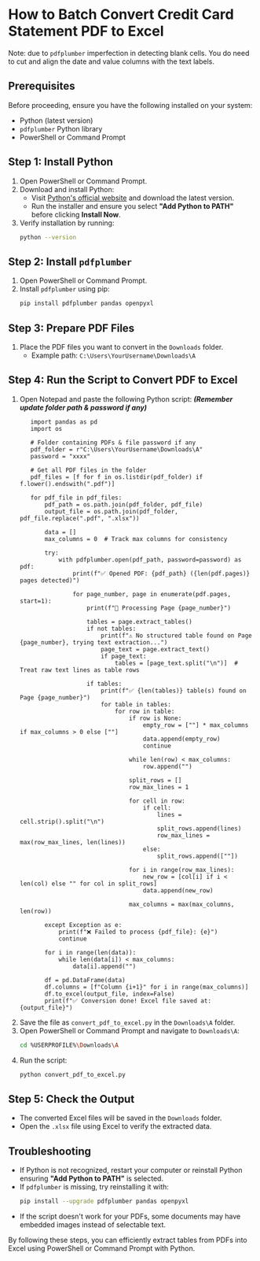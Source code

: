 # How to Batch Convert Credit Card Statement PDF to Excel 
Note: due to `pdfplumber` imperfection in detecting blank cells. You do need to cut and align the date and value columns with the text labels.

## Prerequisites
Before proceeding, ensure you have the following installed on your system:
- Python (latest version)
- `pdfplumber` Python library
- PowerShell or Command Prompt

## Step 1: Install Python
1. Open PowerShell or Command Prompt.
2. Download and install Python:
   - Visit [Python's official website](https://www.python.org/downloads/) and download the latest version.
   - Run the installer and ensure you select **"Add Python to PATH"** before clicking **Install Now**.
3. Verify installation by running:
   ```sh
   python --version
   ```

## Step 2: Install `pdfplumber`
1. Open PowerShell or Command Prompt.
2. Install `pdfplumber` using pip:
   ```sh
   pip install pdfplumber pandas openpyxl
   ```

## Step 3: Prepare PDF Files
1. Place the PDF files you want to convert in the `Downloads` folder.
   - Example path: `C:\Users\YourUsername\Downloads\A`

## Step 4: Run the Script to Convert PDF to Excel
1. Open Notepad and paste the following Python script:
   ***(Remember update folder path & password if any)***
   ```import pdfplumber
      import pandas as pd
      import os
      
      # Folder containing PDFs & file password if any
      pdf_folder = r"C:\Users\YourUsername\Downloads\A"
      password = "xxxx" 
      
      # Get all PDF files in the folder
      pdf_files = [f for f in os.listdir(pdf_folder) if f.lower().endswith(".pdf")]
      
      for pdf_file in pdf_files:
          pdf_path = os.path.join(pdf_folder, pdf_file)
          output_file = os.path.join(pdf_folder, pdf_file.replace(".pdf", ".xlsx"))
          
          data = []
          max_columns = 0  # Track max columns for consistency
      
          try:
              with pdfplumber.open(pdf_path, password=password) as pdf:
                  print(f"✅ Opened PDF: {pdf_path} ({len(pdf.pages)} pages detected)")
      
                  for page_number, page in enumerate(pdf.pages, start=1):
                      print(f"🔹 Processing Page {page_number}")
      
                      tables = page.extract_tables()
                      if not tables:
                          print(f"⚠️ No structured table found on Page {page_number}, trying text extraction...")
                          page_text = page.extract_text()
                          if page_text:
                              tables = [page_text.split("\n")]  # Treat raw text lines as table rows
      
                      if tables:
                          print(f"✅ {len(tables)} table(s) found on Page {page_number}")
                          for table in tables:
                              for row in table:
                                  if row is None:
                                      empty_row = [""] * max_columns if max_columns > 0 else [""]
                                      data.append(empty_row)
                                      continue
      
                                  while len(row) < max_columns:
                                      row.append("")
      
                                  split_rows = []
                                  row_max_lines = 1
      
                                  for cell in row:
                                      if cell:
                                          lines = cell.strip().split("\n")
                                          split_rows.append(lines)
                                          row_max_lines = max(row_max_lines, len(lines))
                                      else:
                                          split_rows.append([""])
      
                                  for i in range(row_max_lines):
                                      new_row = [col[i] if i < len(col) else "" for col in split_rows]
                                      data.append(new_row)
      
                                  max_columns = max(max_columns, len(row))
      
          except Exception as e:
              print(f"❌ Failed to process {pdf_file}: {e}")
              continue
      
          for i in range(len(data)):
              while len(data[i]) < max_columns:
                  data[i].append("")
      
          df = pd.DataFrame(data)
          df.columns = [f"Column {i+1}" for i in range(max_columns)]
          df.to_excel(output_file, index=False)
          print(f"✅ Conversion done! Excel file saved at: {output_file}")
   ```
2. Save the file as `convert_pdf_to_excel.py` in the `Downloads\A` folder.
3. Open PowerShell or Command Prompt and navigate to `Downloads\A`:
   ```sh
   cd %USERPROFILE%\Downloads\A
   ```
4. Run the script:
   ```sh
   python convert_pdf_to_excel.py
   ```

## Step 5: Check the Output
- The converted Excel files will be saved in the `Downloads` folder.
- Open the `.xlsx` file using Excel to verify the extracted data.

## Troubleshooting
- If Python is not recognized, restart your computer or reinstall Python ensuring **"Add Python to PATH"** is selected.
- If `pdfplumber` is missing, try reinstalling it with:
  ```sh
  pip install --upgrade pdfplumber pandas openpyxl
  ```
- If the script doesn't work for your PDFs, some documents may have embedded images instead of selectable text.

By following these steps, you can efficiently extract tables from PDFs into Excel using PowerShell or Command Prompt with Python.


